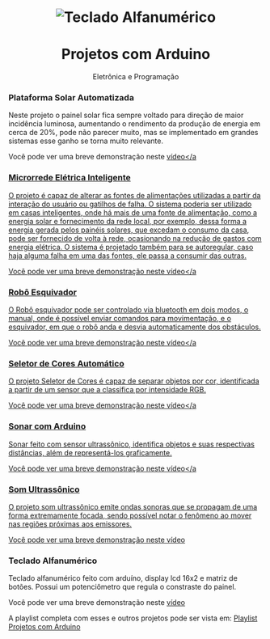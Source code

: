 <h1 align="center">
  <img alt="Teclado Alfanumérico" src="./rsc/banner.png"/>
</h1>




<h1 align="center">Projetos com Arduino</h1>
<p align="center">Eletrônica e Programação</p>





### Plataforma Solar Automatizada
Neste projeto o painel solar fica sempre voltado para direção de maior incidência luminosa, aumentando o rendimento da produção de energia em cerca de 20%, pode não parecer muito, mas se implementado em grandes sistemas esse ganho se  torna muito relevante.

Você pode ver uma breve demonstração neste <a href="https://youtu.be/YyxEtKZ-Fn0">vídeo</a


### Microrrede Elétrica Inteligente
O projeto é capaz de alterar as fontes de alimentações utilizadas a partir da interação do usuário ou gatilhos de falha. O sistema poderia ser utilizado em casas inteligentes, onde há mais de uma fonte de alimentação, como a energia solar e fornecimento da rede local, por exemplo, dessa forma a energia gerada pelos painéis solares, que excedam o consumo da casa, pode ser fornecido de volta à rede, ocasionando na redução de gastos com energia elétrica. O sistema é projetado também para se autoregular, caso haja alguma falha em uma das fontes, ele passa a consumir das outras.

Você pode ver uma breve demonstração neste <a href="https://youtu.be/s5vTwSnKmew">vídeo</a


### Robô Esquivador
O Robô esquivador pode ser controlado via bluetooth em dois modos, o manual, onde é possível enviar comandos para movimentação, e o esquivador, em que o robô anda e desvia automaticamente dos obstáculos.

Você pode ver uma breve demonstração neste <a href="https://youtu.be/wKl-0V7hR68">vídeo</a


### Seletor de Cores Automático
O projeto Seletor de Cores é capaz de separar objetos por cor, identificada a partir de um sensor que a classifica por intensidade RGB.

Você pode ver uma breve demonstração neste <a href="https://youtu.be/GehKu__YoEY">vídeo</a


### Sonar com Arduino
Sonar feito com sensor ultrassônico, identifica objetos e suas respectivas distâncias, além de representá-los graficamente.

Você pode ver uma breve demonstração neste <a href="https://youtu.be/W-w8fyeS56c">vídeo</a


### Som Ultrassônico
O projeto som ultrassônico emite ondas sonoras que se propagam de uma forma extremamente focada, sendo possível notar o fenômeno ao mover nas regiões próximas aos emissores.

Você pode ver uma breve demonstração neste <a href="https://youtu.be/R-hfFdtNsME">vídeo</a>


### Teclado Alfanumérico
Teclado alfanumérico feito com arduíno, display lcd 16x2 e matriz de botões. Possui um potenciômetro que regula o constraste do painel.

Você pode ver uma breve demonstração neste <a href="https://youtu.be/LKxu-DOfqCI">vídeo</a>


A playlist completa com esses e outros projetos pode ser vista em: <a href="https://youtu.be/Hjfq3AsOQ48?list=PLprH_V-kxzesvM6c3h_XUdn-s-fNfCqyR">Playlist Projetos com Arduino</a>











